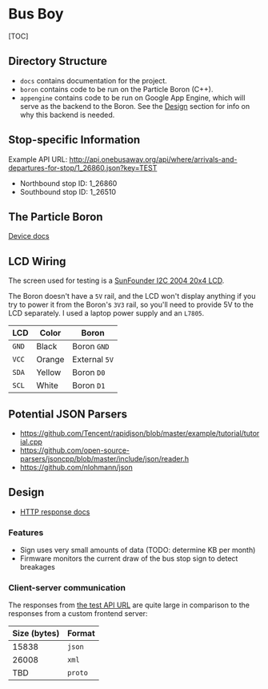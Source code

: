 # Bus Boy

[TOC]

## Directory Structure

*   `docs` contains documentation for the project.
*   `boron` contains code to be run on the Particle Boron (C++).
*   `appengine` contains code to be run on Google App Engine, which will serve
    as the backend to the Boron. See the [Design](#design) section for info on
    why this backend is needed.

## Stop-specific Information

Example API URL:
http://api.onebusaway.org/api/where/arrivals-and-departures-for-stop/1_26860.json?key=TEST

*   Northbound stop ID: 1_26860
*   Southbound stop ID: 1_26510

## The Particle Boron

[Device docs](https://docs.particle.io/reference/device-os/firmware/boron/)

## LCD Wiring

The screen used for testing is a [SunFounder I2C 2004 20x4 LCD](
https://www.amazon.com/gp/product/B01GPUMP9C).

The Boron doesn't have a `5V` rail, and the LCD won't display anything if you try
to power it from the Boron's `3V3` rail, so you'll need to provide 5V to the LCD
separately. I used a laptop power supply and an `L7805`.

| LCD   | Color  | Boron           |
|-------|--------|-----------------|
| `GND` | Black  | Boron `GND`     |
| `VCC` | Orange | External `5V`   |
| `SDA` | Yellow | Boron `D0`      |
| `SCL` | White  | Boron `D1`      |

## Potential JSON Parsers

*   https://github.com/Tencent/rapidjson/blob/master/example/tutorial/tutorial.cpp
*   https://github.com/open-source-parsers/jsoncpp/blob/master/include/json/reader.h
*   https://github.com/nlohmann/json

## Design

*   [HTTP response docs](https://www.w3.org/Protocols/rfc2616/rfc2616-sec6.html)

### Features

*   Sign uses very small amounts of data (TODO: determine KB per month)
*   Firmware monitors the current draw of the bus stop sign to detect breakages

### Client-server communication

The responses from [the test API URL](
http://api.onebusaway.org/api/where/arrivals-and-departures-for-stop/1_26860.json?key=TEST)
are quite large in comparison to the responses from a custom frontend server:

| Size (bytes) | Format |
|--------------|--------|
| 15838        | `json` |
| 26008        | `xml`  |
| TBD          | `proto`|
